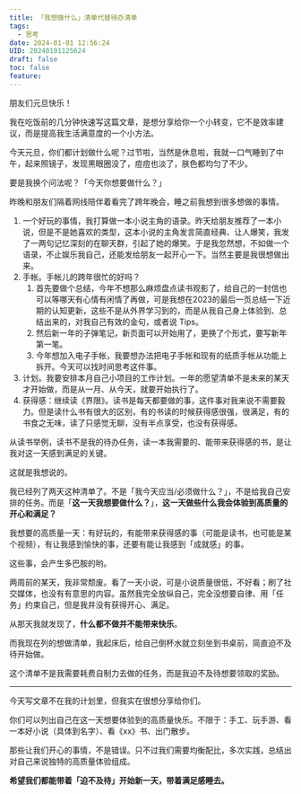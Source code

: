 ```yaml
---
title: 「我想做什么」清单代替待办清单
tags:
  - 思考
date: 2024-01-01 12:56:24
UID: 20240101125624
draft: false
toc: false
feature:
---
```

朋友们元旦快乐！

我在吃饭前的几分钟快速写这篇文章，是想分享给你一个小转变，它不是效率建议，而是提高我生活满意度的一个小方法。

今天元旦，你们都计划做什么呢？过节啦，当然是休息啦，我就一口气睡到了中午，起来照镜子，发现黑眼圈没了，痘痘也淡了，肤色都均匀了不少。

要是我换个问法呢？「今天你想要做什么？」

昨晚和朋友们隔着网线陪伴着看完了跨年晚会，睡之前我想到很多想做的事情。
<!--more-->

1. 一个好玩的事情，我打算做一本小说主角的语录。昨天给朋友推荐了一本小说，但是不是她喜欢的类型，这本小说的主角发言简直经典、让人爆笑，我发了一两句记忆深刻的在聊天群，引起了她的爆笑。于是我忽然想，不如做一个语录，不止娱乐我自己，还能发给朋友一起开心一下。当然主要是我很想做出来。
2. 手帐。手帐儿的跨年很忙的好吗？
	1. 首先要做个总结，今年不想那么麻烦盘点读书观影了，给自己的一封信也可以等哪天有心情有闲情了再做，可是我想在2023的最后一页总结一下近期的认知更新，这些不是从外界学习到的，而是从我自己身上体验到、总结出来的，对我自己有效的金句，或者说 Tips。
	2. 然后新一年的子弹笔记，新页面可以开始用了，更换了个形式，要写新年第一笔。
	3. 今年想加入电子手帐，我要想办法把电子手帐和现有的纸质手帐从功能上拆开。今天可以找时间思考这件事。
3. 计划。我要安排本月自己小项目的工作计划。一年的愿望清单不是未来的某天才开始做，而是从一月、从今天，就要开始执行了。
4. 获得感：继续读《界限》。读书是每天都要做的事，这件事对我来说不需要毅力。但是读什么书有很大的区别，有的书读的时候获得感很强，很满足，有的书食之无味，读了只感觉无聊，没有半点享受，也没有获得感。

从读书举例，读书不是我的待办任务，读一本我需要的、能带来获得感的书，是让我对这一天感到满足的关键。

这就是我想说的。

我已经列了两天这种清单了。不是「我今天应当/必须做什么？」，不是给我自己安排的任务。而是「**这一天我想要做什么？**」，**这一天做些什么我会体验到高质量的开心和满足？**

我想要的高质量一天：有好玩的，有能带来获得感的事（可能是读书，也可能是某个视频），有让我感到愉快的事，还要有能让我感到「成就感」的事。

这些事，会产生多巴胺的哟。

两周前的某天，我非常颓废。看了一天小说，可是小说质量很低，不好看；刷了社交媒体，也没有有意思的内容。虽然我完全放纵自己，完全没想要自律、用「任务」约束自己，但是我并没有获得开心、满足。

从那天我就发现了，**什么都不做并不能带来快乐**。

而我现在列的想做清单，我起床后，给自己倒杯水就立刻坐到书桌前，简直迫不及待开始做。

这个清单不是我需要耗费自制力去做的任务，而是我迫不及待想要领取的奖励。

---

今天写文章不在我的计划里，但我实在很想分享给你们。

你们可以列出自己在这一天想要体验到的高质量快乐。不限于：手工、玩手游、看一本好小说（具体到名字）、看《xx》书、出门散步。

那些让我们开心的事情，不是错误。只不过我们需要均衡配比，多次实践，总结出对自己来说独特的高质量体验组成。

**希望我们都能带着「迫不及待」开始新一天，带着满足感睡去。**